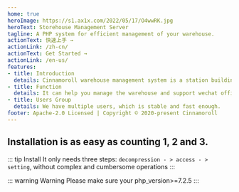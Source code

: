```yaml
---
home: true
heroImage: https://s1.ax1x.com/2022/05/17/O4wwRK.jpg
heroText: Storehouse Management Server
tagline: A PHP system for efficient management of your warehouse.
actionText: 快速上手 →
actionLink: /zh-cn/
actionText: Get Started →
actionLink: /en-us/
features:
- title: Introduction
  details: Cinnamoroll warehouse management system is a station building system centered on warehouse management. It can efficiently manage multiple warehouses. It can be installed in only 5 minutes without complex settings. Cinnamoroll warehouse management system can complete the efficient management environment of system + MySQL in only 5 minutes.
- title: Function
  details: It can help you manage the warehouse and support wechat official account. You can directly use the official account to manage your warehouse without opening the website.
- title: Users Group
  details: We have multiple users, which is stable and fast enough.
footer: Apache-2.0 Licensed | Copyright © 2020-present Cinnamoroll
---
```


## Installation is as easy as counting 1, 2 and 3.

::: tip Install
It only needs three steps: `decompression - > access - > setting`, without complex and cumbersome operations
:::

::: warning Warning
Please make sure your php_version>=7.2.5
:::
